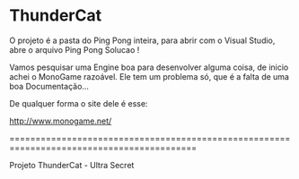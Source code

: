 ThunderCat
==========

O projeto é a pasta do Ping Pong inteira, para abrir com o Visual Studio, abre o arquivo Ping Pong Solucao !

Vamos pesquisar uma Engine boa para desenvolver alguma coisa, de inicio achei o MonoGame razoável. Ele tem um problema só, que é a falta de uma boa Documentação...
  
  De qualquer forma o site dele é esse: 
  
  http://www.monogame.net/

==========================================================================================

Projeto ThunderCat - Ultra Secret
